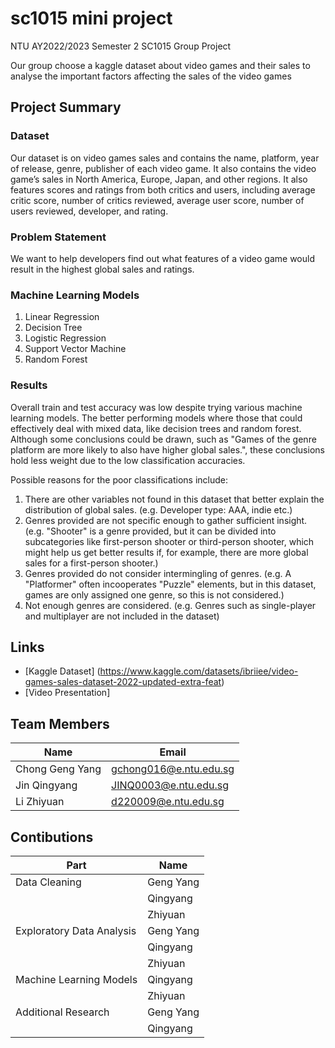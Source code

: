 # sc1015 mini project

NTU AY2022/2023 Semester 2 SC1015 Group Project

Our group choose a kaggle dataset about video games and their sales to analyse the important factors affecting the sales of the video games

## Project Summary

### Dataset

Our dataset is on video games sales and contains the name, platform, year of release, genre, publisher of each video game. It also contains the video game’s sales in North America, Europe, Japan, and other regions. It also features scores and ratings from both critics and users, including average critic score, number of critics reviewed, average user score, number of users reviewed, developer, and rating.

### Problem Statement

We want to help developers find out what features of a video game would result in the highest global sales and ratings.

### Machine Learning Models

1. Linear Regression
2. Decision Tree
3. Logistic Regression
4. Support Vector Machine
5. Random Forest

### Results

Overall train and test accuracy was low despite trying various machine learning models. The better performing models where those that could effectively deal with mixed data, like decision trees and random forest. Although some conclusions could be drawn, such as "Games of the genre platform are more likely to also have higher global sales.", these conclusions hold less weight due to the low classification accuracies.

Possible reasons for the poor classifications include:
1. There are other variables not found in this dataset that better explain the distribution of global sales. (e.g. Developer type: AAA, indie etc.)
2. Genres provided are not specific enough to gather sufficient insight. (e.g. "Shooter" is a genre provided, but it can be divided into subcategories like first-person shooter or third-person shooter, which might help us get better results if, for example, there are more global sales for a first-person shooter.)
3. Genres provided do not consider intermingling of genres. (e.g. A "Platformer" often incooperates "Puzzle" elements, but in this dataset, games are only assigned one genre, so this is not considered.)
4. Not enough genres are considered. (e.g. Genres such as single-player and multiplayer are not included in the dataset)



## Links
- [Kaggle Dataset] (https://www.kaggle.com/datasets/ibriiee/video-games-sales-dataset-2022-updated-extra-feat)
- [Video Presentation]



## Team Members

| Name             | Email                  
|------------------|------------------------
| Chong Geng Yang  | gchong016@e.ntu.edu.sg 
| Jin Qingyang     | JINQ0003@e.ntu.edu.sg  
| Li Zhiyuan       | d220009@e.ntu.edu.sg   

## Contibutions

| Part                        | Name                  
|-----------------------------|------------------------
| Data Cleaning               | Geng Yang
|                             | Qingyang
|                             | Zhiyuan
| Exploratory Data Analysis   | Geng Yang
|                             | Qingyang
|                             | Zhiyuan
| Machine Learning Models     | Qingyang
|                             | Zhiyuan                          
| Additional Research         | Geng Yang
|                             | Qingyang                  



